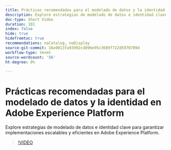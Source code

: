 ```yaml
---
title: Prácticas recomendadas para el modelado de datos y la identidad en Adobe Experience Platform
description: Explore estrategias de modelado de datos e identidad clave para garantizar implementaciones escalables y eficientes en Adobe Experience Platform.
doc-type: Short Video
duration: 101
index: false
hide: true
hidefromtoc: true
recommendations: noCatalog, noDisplay
source-git-commit: 16a9013fa93992cd896e95c3689f722d5970789d
workflow-type: tm+mt
source-wordcount: '56'
ht-degree: 0%

---
```



# Prácticas recomendadas para el modelado de datos y la identidad en Adobe Experience Platform

Explore estrategias de modelado de datos e identidad clave para garantizar implementaciones escalables y eficientes en Adobe Experience Platform.

<!-- 72_S655_3442541_100_best-practices-for-data-modeling-and-identity-in-adobe-experience-platform -->
>[!VIDEO](https://video.tv.adobe.com/v/3458310/?learn=on&enablevpops=true)
